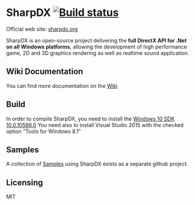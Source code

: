 # SharpDX [![Build status](https://ci.appveyor.com/api/projects/status/21v2akj26ytuyml6?svg=true)](https://ci.appveyor.com/project/xoofx/sharpdx)

Official web site: [sharpdx.org](http://sharpdx.org)

SharpDX is an open-source project delivering the **full DirectX API for .Net on all Windows platforms**, allowing the development of high performance game, 2D and 3D graphics rendering as well as realtime sound application.

## Wiki Documentation

You can find more documentation on the [Wiki](http://sharpdx.org/wiki)

## Build

In order to compile SharpDX, you need to install the [Windows 10 SDK 10.0.10586.0](https://dev.windows.com/en-us/downloads/windows-10-sdk)
You need also to install Visual Studio 2015 with the checked option "Tools for Windows 8.1"

## Samples

A collection of [Samples](https://github.com/sharpdx/SharpDX-Samples) using SharpDX exists as a separate github project.

## Licensing
 
MIT
